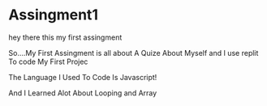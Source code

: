 # Assingment1

hey there this my first assingment

So....My First Assingment is all about A Quize About Myself and
I use replit To code My First Projec

The Language I Used To Code Is Javascript!

And I Learned Alot About Looping and Array

